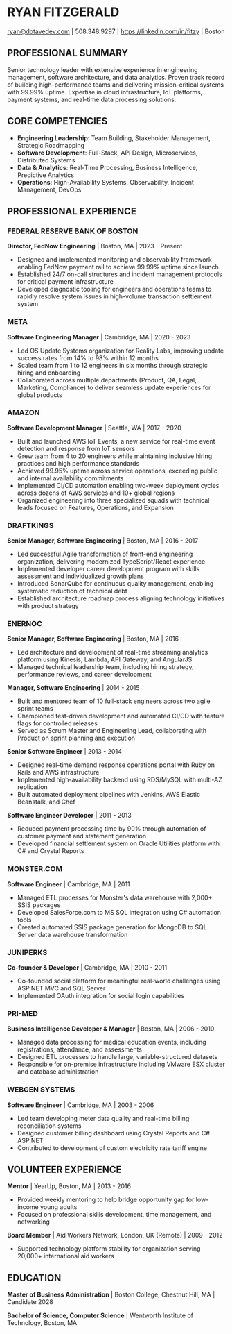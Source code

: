 # RYAN FITZGERALD
ryan@dotavedev.com | 508.348.9297 | https://linkedin.com/in/fitzy | Boston

## PROFESSIONAL SUMMARY
Senior technology leader with extensive experience in engineering management, software architecture, and data analytics. Proven track record of building high-performance teams and delivering mission-critical systems with 99.99% uptime. Expertise in cloud infrastructure, IoT platforms, payment systems, and real-time data processing solutions.

## CORE COMPETENCIES
- **Engineering Leadership**: Team Building, Stakeholder Management, Strategic Roadmapping
- **Software Development**: Full-Stack, API Design, Microservices, Distributed Systems
- **Data & Analytics**: Real-Time Processing, Business Intelligence, Predictive Analytics
- **Operations**: High-Availability Systems, Observability, Incident Management, DevOps

## PROFESSIONAL EXPERIENCE

### FEDERAL RESERVE BANK OF BOSTON
**Director, FedNow Engineering** | Boston, MA | 2023 - Present
- Designed and implemented monitoring and observability framework enabling FedNow payment rail to achieve 99.99% uptime since launch
- Established 24/7 on-call structures and incident management protocols for critical payment infrastructure
- Developed diagnostic tooling for engineers and operations teams to rapidly resolve system issues in high-volume transaction settlement system

### META
**Software Engineering Manager** | Cambridge, MA | 2020 - 2023
- Led OS Update Systems organization for Reality Labs, improving update success rates from 14% to 98% within 12 months
- Scaled team from 1 to 12 engineers in six months through strategic hiring and onboarding
- Collaborated across multiple departments (Product, QA, Legal, Marketing, Compliance) to deliver seamless update experiences for global products

### AMAZON
**Software Development Manager** | Seattle, WA | 2017 - 2020
- Built and launched AWS IoT Events, a new service for real-time event detection and response from IoT sensors
- Grew team from 4 to 20 engineers while maintaining inclusive hiring practices and high performance standards
- Achieved 99.95% uptime across service operations, exceeding public and internal availability commitments
- Implemented CI/CD automation enabling two-week deployment cycles across dozens of AWS services and 10+ global regions
- Organized engineering into three specialized squads with technical leads focused on Features, Operations, and Expansion

### DRAFTKINGS
**Senior Manager, Software Engineering** | Boston, MA | 2016 - 2017
- Led successful Agile transformation of front-end engineering organization, delivering modernized TypeScript/React experience
- Implemented developer career development program with skills assessment and individualized growth plans
- Introduced SonarQube for continuous quality management, enabling systematic reduction of technical debt
- Established architecture roadmap process aligning technology initiatives with product strategy

### ENERNOC
**Senior Manager, Software Engineering** | Boston, MA | 2016
- Led architecture and development of real-time streaming analytics platform using Kinesis, Lambda, API Gateway, and AngularJS
- Managed technical leadership team, including hiring strategy, performance reviews, and career development

**Manager, Software Engineering** | 2014 - 2015
- Built and mentored team of 10 full-stack engineers across two agile sprint teams
- Championed test-driven development and automated CI/CD with feature flags for controlled releases
- Served as Scrum Master and Engineering Lead, collaborating with Product on sprint planning and execution

**Senior Software Engineer** | 2013 - 2014
- Designed real-time demand response operations portal with Ruby on Rails and AWS infrastructure
- Implemented high-availability backend using RDS/MySQL with multi-AZ replication
- Built automated deployment pipelines with Jenkins, AWS Elastic Beanstalk, and Chef

**Software Engineer Developer** | 2011 - 2013
- Reduced payment processing time by 90% through automation of customer payment and statement generation
- Developed financial settlement system on Oracle Utilities platform with C# and Crystal Reports

### MONSTER.COM
**Software Engineer** | Cambridge, MA | 2011
- Managed ETL processes for Monster's data warehouse with 2,000+ SSIS packages
- Developed SalesForce.com to MS SQL integration using C# automation tools
- Created automated SSIS package generation for MongoDB to SQL Server data warehouse transformation

### JUNIPERKS
**Co-founder & Developer** | Cambridge, MA | 2010 - 2011
- Co-founded social platform for meaningful real-world challenges using ASP.NET MVC and SQL Server
- Implemented OAuth integration for social login capabilities

### PRI-MED
**Business Intelligence Developer & Manager** | Boston, MA | 2006 - 2010
- Managed data processing for medical education events, including registrations, attendance, and assessments
- Designed ETL processes to handle large, variable-structured datasets
- Responsible for on-premise infrastructure including VMware ESX cluster and database administration

### WEBGEN SYSTEMS
**Software Engineer** | Cambridge, MA | 2003 - 2006
- Led team developing meter data quality and real-time billing reconciliation systems
- Designed customer billing dashboard using Crystal Reports and C# ASP.NET
- Contributed to development of custom electricity rate tariff engine

## VOLUNTEER EXPERIENCE

**Mentor** | YearUp, Boston, MA | 2013 - 2016
- Provided weekly mentoring to help bridge opportunity gap for low-income young adults
- Focused on professional skills development, time management, and networking

**Board Member** | Aid Workers Network, London, UK (Remote) | 2009 - 2012
- Supported technology platform stability for organization serving 20,000+ international aid workers

## EDUCATION

**Master of Business Administration** | Boston College, Chestnut Hill, MA | Candidate 2028

**Bachelor of Science, Computer Science** | Wentworth Institute of Technology, Boston, MA
